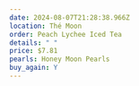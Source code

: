 ```yaml
---
date: 2024-08-07T21:28:38.966Z
location: Thé Moon
order: Peach Lychee Iced Tea
details: " "
price: $7.81
pearls: Honey Moon Pearls
buy_again: Y
---
```

